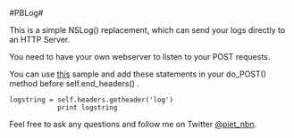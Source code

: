 #PBLog#

This is a simple NSLog() replacement, which can send your logs directly to an HTTP Server.

You need to have your own webserver to listen to your POST requests.

You can use [this](http://fragments.turtlemeat.com/pythonwebserver.php) sample and add these statements in your do_POST()
method before self.end_headers() .

<pre><code>logstring = self.headers.getheader('log')           
            print logstring</code></pre>
            
Feel free to ask any questions and follow me on Twitter [@piet_nbn](https://www.twitter.com/piet_nbn).